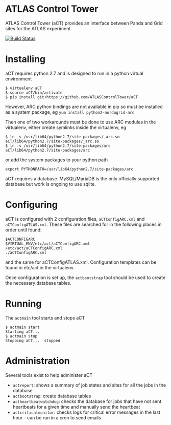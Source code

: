 # ATLAS Control Tower

ATLAS Control Tower (aCT) provides an interface between Panda and Grid sites for the ATLAS experiment.

[![Build Status](https://travis-ci.com/ATLASControlTower/aCT.svg?branch=master)](https://travis-ci.com/ATLASControlTower/aCT)

# Installing

aCT requires python 2.7 and is designed to run in a python virtual environment
```
$ virtualenv aCT
$ source aCT/bin/activate
$ pip install git+https://github.com/ATLASControlTower/aCT
```
However, ARC python bindings are not available in pip so must be installed as a system package, eg `yum install python2-nordugrid-arc`

Then one of two workarounds must be done to use ARC modules in the virtualenv, either create symlinks inside the virtualenv, eg
```
$ ln -s /usr/lib64/python2.7/site-packages/_arc.so aCT/lib64/python2.7/site-packages/_arc.so
$ ln -s /usr/lib64/python2.7/site-packages/arc aCT/lib64/python2.7/site-packages/arc
```
or add the system packages to your python path
```
export PYTHONPATH=/usr/lib64/python2.7/site-packages/arc
```
aCT requires a database. MySQL/MariaDB is the only officially supported database but work is ongoing to use sqlite.

# Configuring

aCT is configured with 2 configuration files, `aCTConfigARC.xml` and `aCTConfigATLAS.xml`. These files are searched for in the following places in order until found:
```
$ACTCONFIGARC
$VIRTUAL_ENV/etc/act/aCTConfigARC.xml
/etc/act/aCTConfigARC.xml
./aCTConfigARC.xml
```
and the same for aCTConfigATLAS.xml. Configuration templates can be found in etc/act in the virtualenv.

Once configuration is set up, the `actbootstrap` tool should be used to create the necessary database tables.

# Running

The `actmain` tool starts and stops aCT
```
$ actmain start
Starting aCT... 
$ actmain stop
Stopping aCT...  stopped
```

# Administration

Several tools exist to help administer aCT

- `actreport`: shows a summary of job states and sites for all the jobs in the database
- `actbootstrap`: create database tables
- `actheartbeatwatchdog`: checks the database for jobs that have not sent heartbeats for a given time and manually send the heartbeat
- `actcriticalmonitor`: checks logs for critical error messages in the last hour - can be run in a cron to send emails


